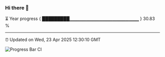 ### Hi there 👋

⏳ Year progress { █████████▁▁▁▁▁▁▁▁▁▁▁▁▁▁▁▁▁▁▁▁▁ } 30.83 %

---

⏰ Updated on Wed, 23 Apr 2025 12:30:10 GMT

![Progress Bar CI](https://github.com/liununu/liununu/workflows/Progress%20Bar%20CI/badge.svg)
